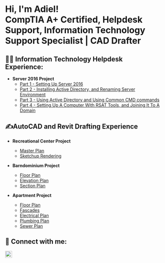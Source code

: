 <h1>Hi, I'm Adiel! </br> CompTIA A+ Certified, Helpdesk Support, Information Technology Support Specialist | CAD Drafter</h1>

<h2>👨‍💻 Information Technology Helpdesk Experience:</h2>

- <b>Server 2016 Project</b>
  - [Part 1 - Setting Up Server 2016](https://github.com/AdielEstrada/Server2016_Setup)
  - [Part 2 - Installing Active Directory, and Renaming Server Environment](https://github.com/AdielEstrada/Server_2016-Installing-AD)
  - [Part 3 - Using Active Directory and Using Common CMD commands](https://github.com/AdielEstrada/AD-Account_Creation_CMD)
  - [Part 4 - Setting Up A Computer With RSAT Tools, and Joining It To A Domain](https://github.com/AdielEstrada/Computer_Setup-RSAT_Tools_OV)
<h2>✍️AutoCAD and Revit Drafting Experience</h2>

- <b>Recreational Center Project</b>
  - [Master Plan](https://github.com/AdielEstrada/Master_Plan)
  - [Sketchup Rendering](https://github.com/AdielEstrada/Sketchup-Rendering)

- <b>Barndominium Project</b>
  - [Floor Plan](https://github.com/AdielEstrada/Floor-Plan)
  - [Elevation Plan](https://github.com/AdielEstrada/Barndominium_Elevations)
  - [Section Plan](https://github.com/AdielEstrada/Barndominium-Sections)

- <b>Apartment Project</b>
  - [Floor Plan](https://github.com/AdielEstrada/Apartment-Floor_Plan)
  - [Fascades](https://github.com/AdielEstrada/Apartment-Fascades)
  - [Electrical Plan](https://github.com/AdielEstrada/Apartment-Electrical_Plan)
  - [Plumbing Plan](https://github.com/AdielEstrada/Apartment-Plumbing_Plan)
  - [Sewer Plan](https://github.com/AdielEstrada/Apartment-Sewer_Plan)
<h2> 🤳 Connect with me:</h2>

[<img align="left" alt="Adiel Estrada Carrazco | LinkedIn" width="22px" src="https://cdn.jsdelivr.net/npm/simple-icons@v3/icons/linkedin.svg" />][linkedin]

[linkedin]: https://linkedin.com/in/adiel-estrada-carrazco

<!--
**AdielEstrada/AdielEstrada** is a ✨ _special_ ✨ repository because its `README.md` (this file) appears on your GitHub profile.

Here are some ideas to get you started:

- 🔭 I’m currently working on ...
- 🌱 I’m currently learning ...
- 👯 I’m looking to collaborate on ...
- 🤔 I’m looking for help with ...
- 💬 Ask me about ...
- 📫 How to reach me: ...
- 😄 Pronouns: ...
- ⚡ Fun fact: ...
-->
